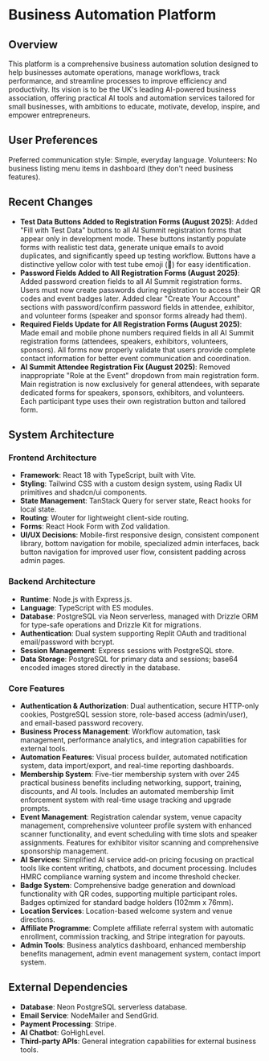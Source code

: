 # Business Automation Platform

## Overview
This platform is a comprehensive business automation solution designed to help businesses automate operations, manage workflows, track performance, and streamline processes to improve efficiency and productivity. Its vision is to be the UK's leading AI-powered business association, offering practical AI tools and automation services tailored for small businesses, with ambitions to educate, motivate, develop, inspire, and empower entrepreneurs.

## User Preferences
Preferred communication style: Simple, everyday language.
Volunteers: No business listing menu items in dashboard (they don't need business features).

## Recent Changes
- **Test Data Buttons Added to Registration Forms (August 2025)**: Added "Fill with Test Data" buttons to all AI Summit registration forms that appear only in development mode. These buttons instantly populate forms with realistic test data, generate unique emails to avoid duplicates, and significantly speed up testing workflow. Buttons have a distinctive yellow color with test tube emoji (🧪) for easy identification.
- **Password Fields Added to All Registration Forms (August 2025)**: Added password creation fields to all AI Summit registration forms. Users must now create passwords during registration to access their QR codes and event badges later. Added clear "Create Your Account" sections with password/confirm password fields in attendee, exhibitor, and volunteer forms (speaker and sponsor forms already had them).
- **Required Fields Update for All Registration Forms (August 2025)**: Made email and mobile phone numbers required fields in all AI Summit registration forms (attendees, speakers, exhibitors, volunteers, sponsors). All forms now properly validate that users provide complete contact information for better event communication and coordination.
- **AI Summit Attendee Registration Fix (August 2025)**: Removed inappropriate "Role at the Event" dropdown from main registration form. Main registration is now exclusively for general attendees, with separate dedicated forms for speakers, sponsors, exhibitors, and volunteers. Each participant type uses their own registration button and tailored form.

## System Architecture
### Frontend Architecture
- **Framework**: React 18 with TypeScript, built with Vite.
- **Styling**: Tailwind CSS with a custom design system, using Radix UI primitives and shadcn/ui components.
- **State Management**: TanStack Query for server state, React hooks for local state.
- **Routing**: Wouter for lightweight client-side routing.
- **Forms**: React Hook Form with Zod validation.
- **UI/UX Decisions**: Mobile-first responsive design, consistent component library, bottom navigation for mobile, specialized admin interfaces, back button navigation for improved user flow, consistent padding across admin pages.

### Backend Architecture
- **Runtime**: Node.js with Express.js.
- **Language**: TypeScript with ES modules.
- **Database**: PostgreSQL via Neon serverless, managed with Drizzle ORM for type-safe operations and Drizzle Kit for migrations.
- **Authentication**: Dual system supporting Replit OAuth and traditional email/password with bcrypt.
- **Session Management**: Express sessions with PostgreSQL store.
- **Data Storage**: PostgreSQL for primary data and sessions; base64 encoded images stored directly in the database.

### Core Features
- **Authentication & Authorization**: Dual authentication, secure HTTP-only cookies, PostgreSQL session store, role-based access (admin/user), and email-based password recovery.
- **Business Process Management**: Workflow automation, task management, performance analytics, and integration capabilities for external tools.
- **Automation Features**: Visual process builder, automated notification system, data import/export, and real-time reporting dashboards.
- **Membership System**: Five-tier membership system with over 245 practical business benefits including networking, support, training, discounts, and AI tools. Includes an automated membership limit enforcement system with real-time usage tracking and upgrade prompts.
- **Event Management**: Registration calendar system, venue capacity management, comprehensive volunteer profile system with enhanced scanner functionality, and event scheduling with time slots and speaker assignments. Features for exhibitor visitor scanning and comprehensive sponsorship management.
- **AI Services**: Simplified AI service add-on pricing focusing on practical tools like content writing, chatbots, and document processing. Includes HMRC compliance warning system and income threshold checker.
- **Badge System**: Comprehensive badge generation and download functionality with QR codes, supporting multiple participant roles. Badges optimized for standard badge holders (102mm x 76mm).
- **Location Services**: Location-based welcome system and venue directions.
- **Affiliate Programme**: Complete affiliate referral system with automatic enrollment, commission tracking, and Stripe integration for payouts.
- **Admin Tools**: Business analytics dashboard, enhanced membership benefits management, admin event management system, contact import system.

## External Dependencies
- **Database**: Neon PostgreSQL serverless database.
- **Email Service**: NodeMailer and SendGrid.
- **Payment Processing**: Stripe.
- **AI Chatbot**: GoHighLevel.
- **Third-party APIs**: General integration capabilities for external business tools.